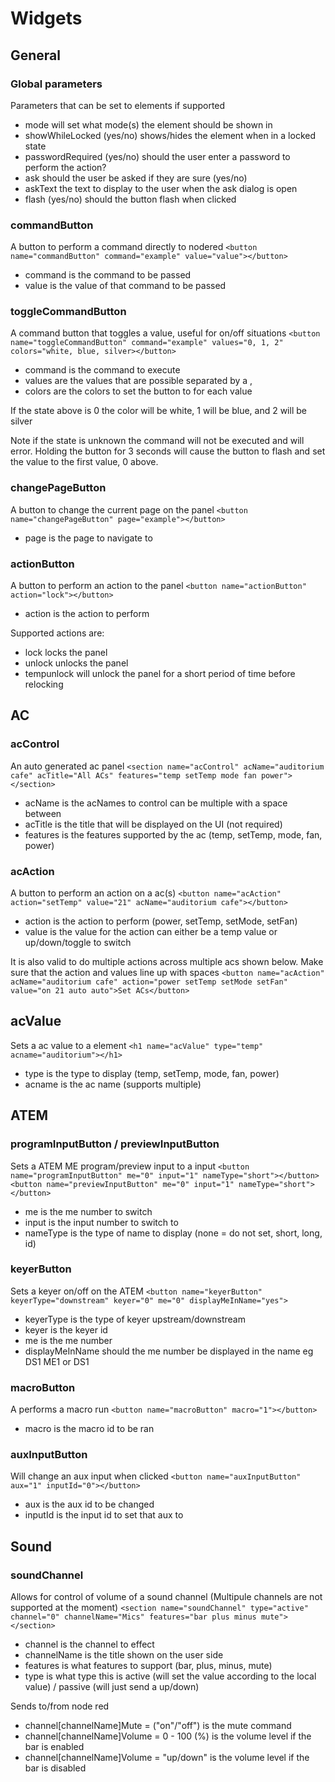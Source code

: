 # Widgets

## General

### Global parameters
Parameters that can be set to elements if supported
- mode will set what mode(s) the element should be shown in
- showWhileLocked (yes/no) shows/hides the element when in a locked state
- passwordRequired (yes/no) should the user enter a password to perform the action?
- ask should the user be asked if they are sure (yes/no)
- askText the text to display to the user when the ask dialog is open
- flash (yes/no) should the button flash when clicked

### commandButton
A button to perform a command directly to nodered
```<button name="commandButton" command="example" value="value"></button>```
- command is the command to be passed
- value is the value of that command to be passed

### toggleCommandButton
A command button that toggles a value, useful for on/off situations
```<button name="toggleCommandButton" command="example" values="0, 1, 2" colors="white, blue, silver></button>```
- command is the command to execute
- values are the values that are possible separated by a ,
- colors are the colors to set the button to for each value

If the state above is 0 the color will be white, 1 will be blue, and 2 will be silver

Note if the state is unknown the command will not be executed and will error. Holding the button for 3 seconds will cause the button to flash and set the value to the first value, 0 above.

### changePageButton
A button to change the current page on the panel
```<button name="changePageButton" page="example"></button>```
- page is the page to navigate to

### actionButton
A button to perform an action to the panel
```<button name="actionButton" action="lock"></button>```
- action is the action to perform

Supported actions are:
- lock locks the panel
- unlock unlocks the panel
- tempunlock will unlock the panel for a short period of time before relocking

## AC

### acControl
An auto generated ac panel
```<section name="acControl" acName="auditorium cafe" acTitle="All ACs" features="temp setTemp mode fan power"></section>```
- acName is the acNames to control can be multiple with a space between
- acTitle is the title that will be displayed on the UI (not required)
- features is the features supported by the ac (temp, setTemp, mode, fan, power)

### acAction
A button to perform an action on a ac(s)
```<button name="acAction" action="setTemp" value="21" acName="auditorium cafe"></button>```
- action is the action to perform (power, setTemp, setMode, setFan)
- value is the value for the action can either be a temp value or up/down/toggle to switch

It is also valid to do multiple actions across multiple acs shown below. Make sure that the action and values line up with spaces
```<button name="acAction" acName="auditorium cafe" action="power setTemp setMode setFan" value="on 21 auto auto">Set ACs</button>```

## acValue
Sets a ac value to a element
```<h1 name="acValue" type="temp" acname="auditorium"></h1>```
- type is the type to display (temp, setTemp, mode, fan, power)
- acname is the ac name (supports multiple)

## ATEM

### programInputButton / previewInputButton
Sets a ATEM ME program/preview input to a input
```<button name="programInputButton" me="0" input="1" nameType="short"></button>```
```<button name="previewInputButton" me="0" input="1" nameType="short"></button>```
- me is the me number to switch
- input is the input number to switch to
- nameType is the type of name to display (none = do not set, short, long, id)

### keyerButton
Sets a keyer on/off on the ATEM
```<button name="keyerButton" keyerType="downstream" keyer="0" me="0" displayMeInName="yes">```
- keyerType is the type of keyer upstream/downstream
- keyer is the keyer id
- me is the me number
- displayMeInName should the me number be displayed in the name eg DS1 ME1 or DS1

### macroButton
A performs a macro run
```<button name="macroButton" macro="1"></button>```
- macro is the macro id to be ran

### auxInputButton
Will change an aux input when clicked
```<button name="auxInputButton" aux="1" inputId="0"></button>```
- aux is the aux id to be changed
- inputId is the input id to set that aux to

## Sound

### soundChannel
Allows for control of volume of a sound channel (Multipule channels are not supported at the moment)
```<section name="soundChannel" type="active" channel="0" channelName="Mics" features="bar plus minus mute"></section>```

- channel is the channel to effect
- channelName is the title shown on the user side
- features is what features to support (bar, plus, minus, mute)
- type is what type this is active (will set the value according to the local value) / passive (will just send a up/down)

Sends to/from node red
- channel[channelName]Mute = ("on"/"off") is the mute command
- channel[channelName]Volume = 0 - 100 (%) is the volume level if the bar is enabled
- channel[channelName]Volume = "up/down" is the volume level if the bar is disabled
